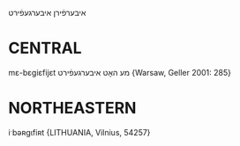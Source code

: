 איבערפֿירן
איבערגעפֿירט

CENTRAL
========

mɛ-bɛgiɛfijɛt מע האָט איבערגעפֿירט {Warsaw, Geller 2001: 285}

NORTHEASTERN
==============

iˑbəʀgɩfiʀt {LITHUANIA, Vilnius, 54257}
